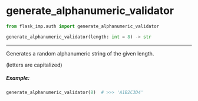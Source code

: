 # generate_alphanumeric_validator

```python
from flask_imp.auth import generate_alphanumeric_validator
```

```python
generate_alphanumeric_validator(length: int = 8) -> str
```

---

Generates a random alphanumeric string of the given length.

(letters are capitalized)

##### Example:

```python
generate_alphanumeric_validator(8)  # >>> 'A1B2C3D4'
```
